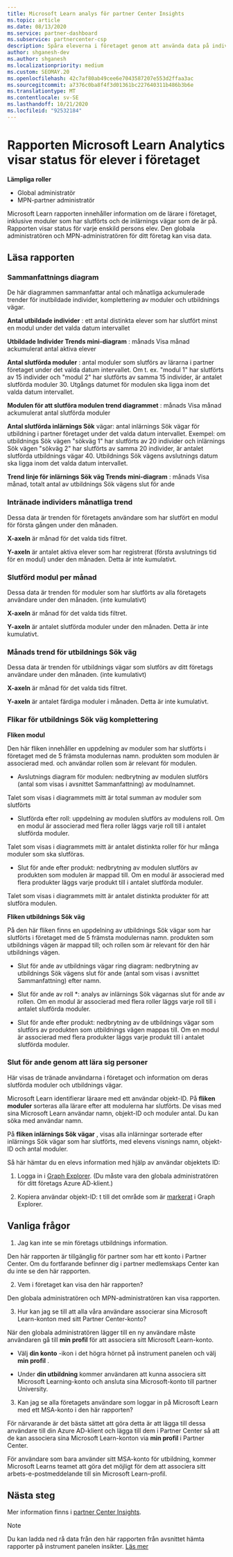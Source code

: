 ```yaml
---
title: Microsoft Learn analys för partner Center Insights
ms.topic: article
ms.date: 08/13/2020
ms.service: partner-dashboard
ms.subservice: partnercenter-csp
description: Spåra eleverna i företaget genom att använda data på individuell utbildning, färdiga moduler, slutförda utbildnings vägar och mycket annat.
author: shganesh-dev
ms.author: shganesh
ms.localizationpriority: medium
ms.custom: SEOMAY.20
ms.openlocfilehash: 42c7af80ab49cee6e7043587207e553d2ffaa3ac
ms.sourcegitcommit: a7376c0ba8f4f3d01361bc227640311b486b3b6e
ms.translationtype: MT
ms.contentlocale: sv-SE
ms.lasthandoff: 10/21/2020
ms.locfileid: "92532184"
---
```

# <a name="the-microsoft-learn-analytics-report-shows-the-status-of-learners-in-your-company"></a>Rapporten Microsoft Learn Analytics visar status för elever i företaget

**Lämpliga roller**
-   Global administratör
-   MPN-partner administratör

Microsoft Learn rapporten innehåller information om de lärare i företaget, inklusive moduler som har slutförts och de inlärnings vägar som de är på. Rapporten visar status för varje enskild persons elev. Den globala administratören och MPN-administratören för ditt företag kan visa data.

## <a name="how-to-read-the-report"></a>Läsa rapporten

### <a name="summary-charts"></a>Sammanfattnings diagram

De här diagrammen sammanfattar antal och månatliga ackumulerade trender för inutbildade individer, komplettering av moduler och utbildnings vägar.


**Antal utbildade individer** : ett antal distinkta elever som har slutfört minst en modul under det valda datum intervallet 

**Utbildade Individer Trends mini-diagram** : månads Visa månad ackumulerat antal aktiva elever 

**Antal slutförda moduler** : antal moduler som slutförs av lärarna i partner företaget under det valda datum intervallet.
Om t. ex. "modul 1" har slutförts av 15 individer och "modul 2" har slutförts av samma 15 individer, är antalet slutförda moduler 30. Utgångs datumet för modulen ska ligga inom det valda datum intervallet.

**Modulen för att slutföra modulen trend diagrammet** : månads Visa månad ackumulerat antal slutförda moduler 

**Antal slutförda inlärnings Sök** vägar: antal inlärnings Sök vägar för utbildning i partner företaget under det valda datum intervallet.
Exempel: om utbildnings Sök vägen "sökväg 1" har slutförts av 20 individer och inlärnings Sök vägen "sökväg 2" har slutförts av samma 20 individer, är antalet slutförda utbildnings vägar 40. Utbildnings Sök vägens avslutnings datum ska ligga inom det valda datum intervallet.

**Trend linje för inlärnings Sök väg Trends mini-diagram** : månads Visa månad, totalt antal av utbildnings Sök vägens slut för ande 

### <a name="trained-individuals-monthly-trend"></a>Intränade individers månatliga trend

Dessa data är trenden för företagets användare som har slutfört en modul för första gången under den månaden. 

**X-axeln** är månad för det valda tids filtret. 

**Y-axeln** är antalet aktiva elever som har registrerat (första avslutnings tid för en modul) under den månaden. Detta är inte kumulativt.

### <a name="module-completions-monthly-trend"></a>Slutförd modul per månad

Dessa data är trenden för moduler som har slutförts av alla företagets användare under den månaden. (inte kumulativt) 

**X-axeln** är månad för det valda tids filtret. 

**Y-axeln** är antalet slutförda moduler under den månaden. Detta är inte kumulativt.

### <a name="learning-path-completions-monthly-trend"></a>Månads trend för utbildnings Sök väg

Dessa data är trenden för utbildnings vägar som slutförs av ditt företags användare under den månaden. (inte kumulativt) 

**X-axeln** är månad för det valda tids filtret. 

**Y-axeln** är antalet färdiga moduler i månaden. Detta är inte kumulativt.

### <a name="learning-path-completion-tabs"></a>Flikar för utbildnings Sök väg komplettering 

**Fliken modul**

Den här fliken innehåller en uppdelning av moduler som har slutförts i företaget med de 5 främsta modulernas namn. produkten som modulen är associerad med. och användar rollen som är relevant för modulen.  

- Avslutnings diagram för modulen: nedbrytning av modulen slutförs (antal som visas i avsnittet Sammanfattning) av modulnamnet.

Talet som visas i diagrammets mitt är total summan av moduler som slutförts

- Slutförda efter roll: uppdelning av modulen slutförs av modulens roll. Om en modul är associerad med flera roller läggs varje roll till i antalet slutförda moduler.

Talet som visas i diagrammets mitt är antalet distinkta roller för hur många moduler som ska slutföras. 

- Slut för ande efter produkt: nedbrytning av modulen slutförs av produkten som modulen är mappad till. Om en modul är associerad med flera produkter läggs varje produkt till i antalet slutförda moduler.    

Talet som visas i diagrammets mitt är antalet distinkta produkter för att slutföra modulen.  

**Fliken utbildnings Sök väg**   

På den här fliken finns en uppdelning av utbildnings Sök vägar som har slutförts i företaget med de 5 främsta modulernas namn. produkten som utbildnings vägen är mappad till; och rollen som är relevant för den här utbildnings vägen.  

- Slut för ande av utbildnings vägar ring diagram: nedbrytning av utbildnings Sök vägens slut för ande (antal som visas i avsnittet Sammanfattning) efter namn.

- Slut för ande av roll *: analys av inlärnings Sök vägarnas slut för ande av rollen. Om en modul är associerad med flera roller läggs varje roll till i antalet slutförda moduler.

- Slut för ande efter produkt: nedbrytning av de utbildnings vägar som slutförs av produkten som utbildnings vägen mappas till. Om en modul är associerad med flera produkter läggs varje produkt till i antalet slutförda moduler.

### <a name="completions-by-learning-individuals"></a>Slut för ande genom att lära sig personer

Här visas de tränade användarna i företaget och information om deras slutförda moduler och utbildnings vägar.

Microsoft Learn identifierar läraare med ett användar objekt-ID. På **fliken moduler** sorteras alla lärare efter att modulerna har slutförts. De visas med sina Microsoft Learn användar namn, objekt-ID och moduler antal. Du kan söka med användar namn. 

På **fliken inlärnings Sök vägar** , visas alla inlärningar sorterade efter inlärnings Sök vägar som har slutförts, med elevens visnings namn, objekt-ID och antal moduler.

Så här hämtar du en elevs information med hjälp av användar objektets ID: 

1. Logga in i [Graph Explorer](https://developer.microsoft.com/graph/graph-explorer ). (Du måste vara den globala administratören för ditt företags Azure AD-klient.)

2. Kopiera användar objekt-ID: t till det område som är [markerat](https://graph.microsoft.com/v1.0/users/a9633ad7-c8dc-4587-b119-0bc286b0711f) i Graph Explorer. 

## <a name="faq"></a>Vanliga frågor

1. Jag kan inte se min företags utbildnings information.

Den här rapporten är tillgänglig för partner som har ett konto i Partner Center. Om du fortfarande befinner dig i partner medlemskaps Center kan du inte se den här rapporten.

2.  Vem i företaget kan visa den här rapporten? 

Den globala administratören och MPN-administratören kan visa rapporten.

3. Hur kan jag se till att alla våra användare associerar sina Microsoft Learn-konton med sitt Partner Center-konto?

När den globala administratören lägger till en ny användare måste användaren gå till **min profil** för att associera sitt Microsoft Learn-konto.

- Välj **din konto** -ikon i det högra hörnet på instrument panelen och välj **min profil** . 

-  Under **din utbildning** kommer användaren att kunna associera sitt Microsoft Learning-konto och ansluta sina Microsoft-konto till partner University.

3. Kan jag se alla företagets användare som loggar in på Microsoft Learn med ett MSA-konto i den här rapporten?

För närvarande är det bästa sättet att göra detta är att lägga till dessa användare till din Azure AD-klient och lägga till dem i Partner Center så att de kan associera sina Microsoft Learn-konton via **min profil** i Partner Center. 

För användare som bara använder sitt MSA-konto för utbildning, kommer Microsoft Learns teamet att göra det möjligt för dem att associera sitt arbets-e-postmeddelande till sin Microsoft Learn-profil. 

## <a name="next-steps"></a>Nästa steg

Mer information finns i [partner Center Insights](partner-center-insights.md).

>[!NOTE] 
> Du kan ladda ned rå data från den här rapporten från avsnittet hämta rapporter på instrument panelen insikter. [Läs mer](pci-download-reports.md) 